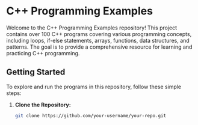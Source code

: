 # C++ Programming Examples

Welcome to the C++ Programming Examples repository! This project contains over 100 C++ programs covering various programming concepts, including loops, if-else statements, arrays, functions, data structures, and patterns. The goal is to provide a comprehensive resource for learning and practicing C++ programming.

## Getting Started

To explore and run the programs in this repository, follow these simple steps:

1. **Clone the Repository:**
   ```bash
   git clone https://github.com/your-username/your-repo.git
